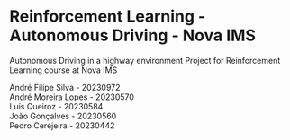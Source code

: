 # Reinforcement Learning - Autonomous Driving - Nova IMS
Autonomous Driving in a highway environment Project for Reinforcement Learning course at Nova IMS

André Filipe Silva - 20230972\
André Moreira Lopes - 20230570\
Luís Queiroz - 20230584\
João Gonçalves - 20230560\
Pedro Cerejeira - 20230442
